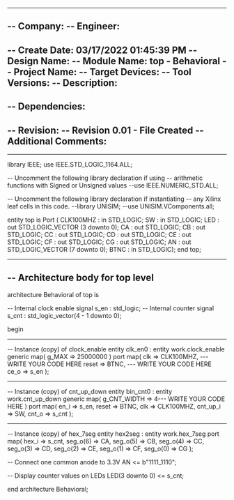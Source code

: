 ----------------------------------------------------------------------------------
-- Company: 
-- Engineer: 
-- 
-- Create Date: 03/17/2022 01:45:39 PM
-- Design Name: 
-- Module Name: top - Behavioral
-- Project Name: 
-- Target Devices: 
-- Tool Versions: 
-- Description: 
-- 
-- Dependencies: 
-- 
-- Revision:
-- Revision 0.01 - File Created
-- Additional Comments:
-- 
----------------------------------------------------------------------------------


library IEEE;
use IEEE.STD_LOGIC_1164.ALL;

-- Uncomment the following library declaration if using
-- arithmetic functions with Signed or Unsigned values
--use IEEE.NUMERIC_STD.ALL;

-- Uncomment the following library declaration if instantiating
-- any Xilinx leaf cells in this code.
--library UNISIM;
--use UNISIM.VComponents.all;

entity top is
    Port ( CLK100MHZ : in STD_LOGIC;
           SW : in STD_LOGIC;
           LED : out STD_LOGIC_VECTOR (3 downto 0);
           CA : out STD_LOGIC;
           CB : out STD_LOGIC;
           CC : out STD_LOGIC;
           CD : out STD_LOGIC;
           CE : out STD_LOGIC;
           CF : out STD_LOGIC;
           CG : out STD_LOGIC;
           AN : out STD_LOGIC_VECTOR (7 downto 0);
           BTNC : in STD_LOGIC);
end top;

------------------------------------------------------------------------
-- Architecture body for top level
------------------------------------------------------------------------
architecture Behavioral of top is

  -- Internal clock enable
  signal s_en  : std_logic;
  -- Internal counter
  signal s_cnt : std_logic_vector(4 - 1 downto 0);

begin

  --------------------------------------------------------------------
  -- Instance (copy) of clock_enable entity
  clk_en0 : entity work.clock_enable
      generic map(
          g_MAX => 25000000
      )
      port map(
          clk   => CLK100MHZ, --- WRITE YOUR CODE HERE
          reset => BTNC, --- WRITE YOUR CODE HERE
          ce_o  => s_en
      );

  --------------------------------------------------------------------
  -- Instance (copy) of cnt_up_down entity
  bin_cnt0 : entity work.cnt_up_down
     generic map(
          g_CNT_WIDTH   => 4--- WRITE YOUR CODE HERE
      )
      port map(
          en_i          => s_en,
          reset         => BTNC,
          clk           => CLK100MHZ,
          cnt_up_i      => SW,
          cnt_o         => s_cnt
      );

  --------------------------------------------------------------------
  -- Instance (copy) of hex_7seg entity
  hex2seg : entity work.hex_7seg
      port map(
          hex_i    => s_cnt,
          seg_o(6) => CA,
          seg_o(5) => CB,
          seg_o(4) => CC,
          seg_o(3) => CD,
          seg_o(2) => CE,
          seg_o(1) => CF,
          seg_o(0) => CG
      );

  -- Connect one common anode to 3.3V
  AN <= b"1111_1110";

  -- Display counter values on LEDs
  LED(3 downto 0) <= s_cnt;

end architecture Behavioral;
